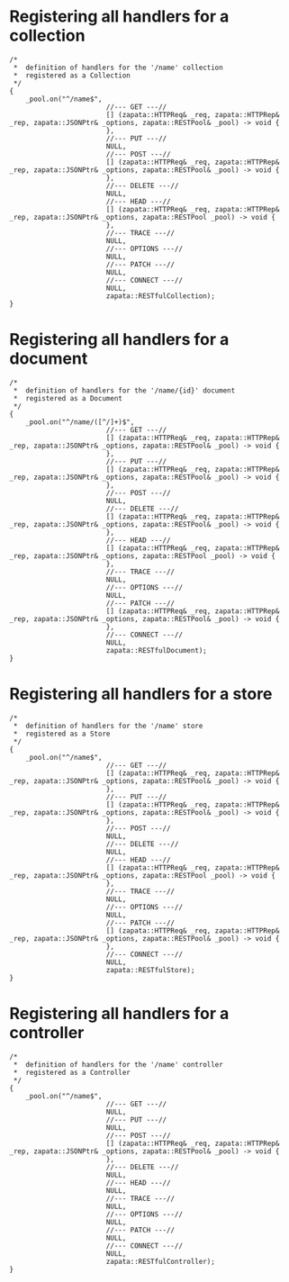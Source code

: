 
# Registering all handlers for a collection

	/*
	 *  definition of handlers for the '/name' collection
	 *  registered as a Collection
	 */
	{
		_pool.on("^/name$",
		                    //--- GET ---//
		                    [] (zapata::HTTPReq& _req, zapata::HTTPRep& _rep, zapata::JSONPtr& _options, zapata::RESTPool& _pool) -> void {
		                    },
		                    //--- PUT ---//
		                    NULL,
		                    //--- POST ---//
		                    [] (zapata::HTTPReq& _req, zapata::HTTPRep& _rep, zapata::JSONPtr& _options, zapata::RESTPool& _pool) -> void {
		                    },
		                    //--- DELETE ---//
		                    NULL,
		                    //--- HEAD ---//
		                    [] (zapata::HTTPReq& _req, zapata::HTTPRep& _rep, zapata::JSONPtr& _options, zapata::RESTPool _pool) -> void {
		                    },
		                    //--- TRACE ---//
		                    NULL,
		                    //--- OPTIONS ---//
		                    NULL,
		                    //--- PATCH ---//
		                    NULL,
		                    //--- CONNECT ---//
		                    NULL,
		                    zapata::RESTfulCollection);
	}
	
# Registering all handlers for a document

	/*
	 *  definition of handlers for the '/name/{id}' document
	 *  registered as a Document
	 */
	{
		_pool.on("^/name/([^/]+)$",
		                    //--- GET ---//
		                    [] (zapata::HTTPReq& _req, zapata::HTTPRep& _rep, zapata::JSONPtr& _options, zapata::RESTPool& _pool) -> void {
		                    },
		                    //--- PUT ---//
		                    [] (zapata::HTTPReq& _req, zapata::HTTPRep& _rep, zapata::JSONPtr& _options, zapata::RESTPool& _pool) -> void {
		                    },
		                    //--- POST ---//
		                    NULL,
		                    //--- DELETE ---//
		                    [] (zapata::HTTPReq& _req, zapata::HTTPRep& _rep, zapata::JSONPtr& _options, zapata::RESTPool& _pool) -> void {
		                    },
		                    //--- HEAD ---//
		                    [] (zapata::HTTPReq& _req, zapata::HTTPRep& _rep, zapata::JSONPtr& _options, zapata::RESTPool _pool) -> void {
		                    },
		                    //--- TRACE ---//
		                    NULL,
		                    //--- OPTIONS ---//
		                    NULL,
		                    //--- PATCH ---//
		                    [] (zapata::HTTPReq& _req, zapata::HTTPRep& _rep, zapata::JSONPtr& _options, zapata::RESTPool& _pool) -> void {
		                    },
		                    //--- CONNECT ---//
		                    NULL,
		                    zapata::RESTfulDocument);
	}
	
# Registering all handlers for a store

	/*
	 *  definition of handlers for the '/name' store
	 *  registered as a Store
	 */
	{
		_pool.on("^/name$",
		                    //--- GET ---//
		                    [] (zapata::HTTPReq& _req, zapata::HTTPRep& _rep, zapata::JSONPtr& _options, zapata::RESTPool& _pool) -> void {
		                    },
		                    //--- PUT ---//
		                    [] (zapata::HTTPReq& _req, zapata::HTTPRep& _rep, zapata::JSONPtr& _options, zapata::RESTPool& _pool) -> void {
		                    },
		                    //--- POST ---//
		                    NULL,
		                    //--- DELETE ---//
		                    NULL,
		                    //--- HEAD ---//
		                    [] (zapata::HTTPReq& _req, zapata::HTTPRep& _rep, zapata::JSONPtr& _options, zapata::RESTPool _pool) -> void {
		                    },
		                    //--- TRACE ---//
		                    NULL,
		                    //--- OPTIONS ---//
		                    NULL,
		                    //--- PATCH ---//
		                    [] (zapata::HTTPReq& _req, zapata::HTTPRep& _rep, zapata::JSONPtr& _options, zapata::RESTPool& _pool) -> void {
		                    },
		                    //--- CONNECT ---//
		                    NULL,
		                    zapata::RESTfulStore);
	}
	
# Registering all handlers for a controller

	/*
	 *  definition of handlers for the '/name' controller
	 *  registered as a Controller
	 */
	{
		_pool.on("^/name$",
		                    //--- GET ---//
		                    NULL,
		                    //--- PUT ---//
		                    NULL,
		                    //--- POST ---//
		                    [] (zapata::HTTPReq& _req, zapata::HTTPRep& _rep, zapata::JSONPtr& _options, zapata::RESTPool& _pool) -> void {
		                    },
		                    //--- DELETE ---//
		                    NULL,
		                    //--- HEAD ---//
		                    NULL,
		                    //--- TRACE ---//
		                    NULL,
		                    //--- OPTIONS ---//
		                    NULL,
		                    //--- PATCH ---//
		                    NULL,
		                    //--- CONNECT ---//
		                    NULL,
		                    zapata::RESTfulController);
	}
	